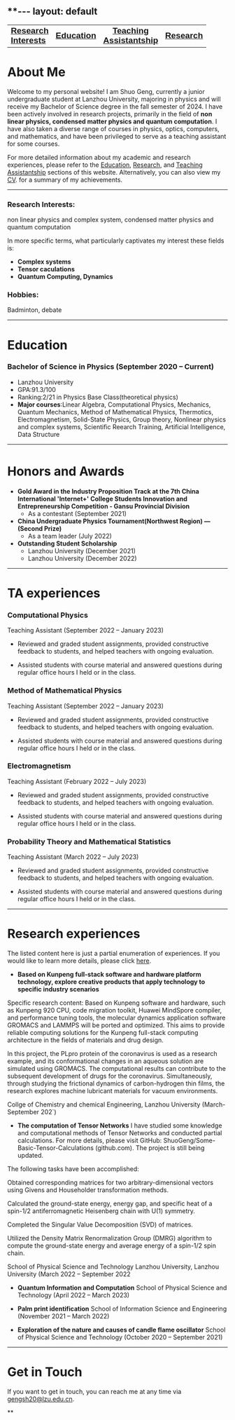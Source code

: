 **---
layout: default
---


<style>
  .narrow-font {
    font-family: "Arial Narrow", "Helvetica Narrow", Verdana, sans-serif;
  }
</style>

<div>
<table>
  <tr>
     <td style="text-align: left;"><a href='https://wang-zhiping.github.io/#RI'><big><b><span class="narrow-font">Research<br>Interests</span></b></big></a></td>
     <td style="text-align: center;"><a href='https://wang-zhiping.github.io/#Education'><big><b><span class="narrow-font">Education</span></b></big></a></td>
     <td style="text-align: center;"><a href='#TA'><big><b><span class="narrow-font">Teaching<br>Assistantship</span></b></big></a></td>
     <td style="text-align: right;"><a href='./research.html'><big><b><span class="narrow-font">Research</span></b></big></a></td>
    <!-- 更多的表格行和单元格 -->
  </tr>
</table>
</div> 
    
    
# About Me

Welcome to my personal website! I am Shuo Geng, currently a junior undergraduate student at Lanzhou University, majoring in physics and will receive my Bachelor of Science degree in the fall semester of 2024. I have been actively involved in research projects, primarily in the field of **non linear physics, condensed matter physics and quantum computation**. I have also taken a diverse range of courses in physics, optics, computers, and mathematics, and have been privileged to serve as a teaching assistant for some courses.

For more detailed information about my academic and research experiences, please refer to the [Education](#Education), [Research](#RE), and [Teaching Assistantship](#TA) sections of this website. Alternatively, you can also view my [CV](./CV/CV_ZhipingWang_May.pdf). for a summary of my achievements.

* * *


### Research Interests:<a name="RI"></a>
non linear physics and complex system, condensed matter physics and quantum computation
         
 In more specific terms, what particularly captivates my interest these fields is:
 
+ **Complex systems**
+ **Tensor caculations**
+ **Quantum Computing, Dynamics**         

### Hobbies:
Badminton, debate


* * *

# Education <a name="Education"></a>
### Bachelor of Science in Physics         (September 2020 – Current)

+ Lanzhou University
+ GPA:91.3/100
+ Ranking:2/21 in Physics Base Class(theoretical physics)
+ **Major courses**:Linear Algebra, Computational Physics, Mechanics, Quantum Mechanics, Method of Mathematical Physics, Thermotics, Electromagnetism, Solid-State Physics, Group theory, Nonlinear physics and complex systems, Scientific Reearch Training, Artificial Intelligence, Data Structure


* * *
# Honors and Awards　<a name="HA"></a>
+ **Gold Award in the Industry Proposition Track at the 7th China International 'Internet+' College Students Innovation and Entrepreneurship Competition - Gansu Provincial Division**
  + As a contestant (September 2021)
+ **China Undergraduate Physics Tournament(Northwest Region) —(Second Prize)**
  + As a team leader (July 2022)
+ **Outstanding Student Scholarship**
  + Lanzhou University (December 2021)
  + Lanzhou University (December 2022)


* * *


# TA experiences <a name="TA"></a>
### Computational Physics

Teaching Assistant (September 2022 – January 2023)

- Reviewed and graded student assignments, provided constructive feedback to students, and helped teachers with ongoing evaluation.

- Assisted students with course material and answered questions during regular office hours I held or in the class.

### Method of Mathematical Physics

Teaching Assistant (September 2022 – January 2023)

- Reviewed and graded student assignments, provided constructive feedback to students, and helped teachers with ongoing evaluation.

- Assisted students with course material and answered questions during regular office hours I held or in the class.


### Electromagnetism 

Teaching Assistant (February 2022 – July 2023)

- Reviewed and graded student assignments, provided constructive feedback to students, and helped teachers with
ongoing evaluation.

- Assisted students with course material and answered questions during regular office hours I held or in the class.

### Probability Theory and Mathematical Statistics 

Teaching Assistant (March 2022 – July 2023)

- Reviewed and graded student assignments, provided constructive feedback to students, and helped teachers with
ongoing evaluation.

- Assisted students with course material and answered questions during regular office hours I held or in the class.




* * *

# Research experiences <a name="RE"></a>
The listed content here is just a partial enumeration of experiences. If you would like to learn more details, please click [here](./research.md).
  
+ **Based on Kunpeng full-stack software and hardware platform technology, explore creative products that apply technology to specific industry scenarios** 

Specific research content: Based on Kunpeng software and hardware, such as Kunpeng 920 CPU, code migration toolkit, Huawei MindSpore compiler, and performance tuning tools, the molecular dynamics application software GROMACS and LAMMPS will be ported and optimized. This aims to provide reliable computing solutions for the Kunpeng full-stack computing architecture in the fields of materials and drug design.

In this project, the PLpro protein of the coronavirus is used as a research example, and its conformational changes in an aqueous solution are simulated using GROMACS. The computational results can contribute to the subsequent development of drugs for the coronavirus. Simultaneously, through studying the frictional dynamics of carbon-hydrogen thin films, the research explores machine lubricant materials for vacuum environments.

Collge of Chemistry and chemical Engineering, Lanzhou University (March-September 202`)
  
+ **The computation of Tensor Networks**
I have studied some knowledge and computational methods of Tensor Networks and conducted partial calculations. For more details, please visit GitHub: ShuoGeng/Some-Basic-Tensor-Calculations (github.com). The project is still being updated.

The following tasks have been accomplished:

Obtained corresponding matrices for two arbitrary-dimensional vectors using Givens and Householder transformation methods.

Calculated the ground-state energy, energy gap, and specific heat of a spin-1/2 antiferromagnetic Heisenberg chain with U(1) symmetry.

Completed the Singular Value Decomposition (SVD) of matrices.

Utilized the Density Matrix Renormalization Group (DMRG) algorithm to compute the ground-state energy and average energy of a spin-1/2 spin chain.

  School of Physical Science and Technology Lanzhou University, Lanzhou University (March 2022 – September 2022

+ **Quantum Information and Computation**
  School of Physical Science and Technology (April 2022 – March 2023)

+ **Palm print identification**
  School of Information Science and Engineering (November 2021 – March 2022)

+ **Exploration of the nature and causes of candle flame oscillator**
  School of Physical Science and Technology (October 2020 – September 2021)
    
* * *




# Get in Touch

If you want to get in touch, you can reach me at any time via <gengsh20@lzu.edu.cn>.

    

    
**
